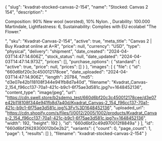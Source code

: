 {
  "slug": "kvadrat-stocked-canvas-2-154",
  "name": "Stocked: Canvas 2 154",
  "description": "<p>Composition: 90% New wool (worsted), 10% Nylon. , Durability: 100.000 Martindale, Lightfastness: 6, Sustainability: Complies with EU ecolabel \"The Flower.\"</p>",
  "sku": "Kvadrat-Canvas-2-154",
  "active": true,
  "meta_title": "Canvas 2 | Buy Kvadrat online at A+R",
  "price": null,
  "currency": "USD",
  "type": "physical",
  "delivery": "shipment",
  "date_created": "2024-04-03T14:47:14.606Z",
  "stock_status": null,
  "date_updated": "2024-04-03T14:47:14.973Z",
  "prices": [],
  "purchase_options": {
    "standard": {
      "active": true,
      "price": null,
      "prices": []
    }
  },
  "images": [
    {
      "file": {
        "id": "660d6bf20c3c450012178cee",
        "date_uploaded": "2024-04-03T14:47:14.906Z",
        "length": 20784,
        "md5": "d3e07e42b118108f344e941fb8d7a40d",
        "filename": "Kvadrat_Canvas-2_154_f96cc137-70a1-421c-b9c1-6f75ae3d581c.jpg?v=1648452136",
        "content_type": "image/jpeg",
        "url": "https://cdn.swell.store/b2sdemo_test/660d6bf20c3c450012178cee/d3e07e42b118108f344e941fb8d7a40d/Kvadrat_Canvas-2_154_f96cc137-70a1-421c-b9c1-6f75ae3d581c.jpg%3Fv%3D1648452136",
        "uploaded_url": "https://cdn.shopify.com/s/files/1/0012/2005/1002/products/Kvadrat_Canvas-2_154_f96cc137-70a1-421c-b9c1-6f75ae3d581c.jpg?v=1648452136",
        "width": 192,
        "height": 192
      },
      "id": "660d6bf2c49d970012f8849a"
    }
  ],
  "id": "660d6bf2f428300012b0e2b2",
  "variants": {
    "count": 0,
    "page_count": 1,
    "page": 1,
    "results": []
  },
  "filename": "kvadrat-stocked-canvas-2-154"
}